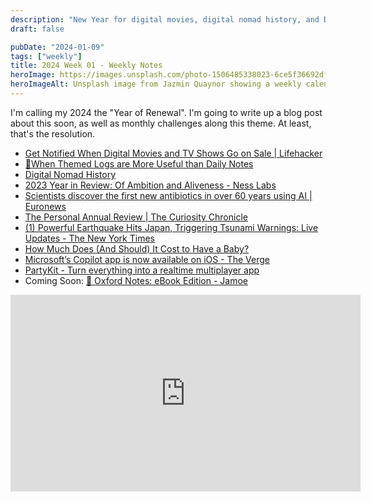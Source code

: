 ```yaml
---
description: "New Year for digital movies, digital nomad history, and Dunky's guide to streaming services."
draft: false

pubDate: "2024-01-09"
tags: ["weekly"]
title: 2024 Week 01 - Weekly Notes
heroImage: https://images.unsplash.com/photo-1506485338023-6ce5f36692df?ixlib=rb-4.0.3&ixid=M3wxMjA3fDB8MHxwaG90by1wYWdlfHx8fGVufDB8fHx8fA%3D%3D&auto=format&fit=crop&w=2370&q=80
heroImageAlt: Unsplash image from Jazmin Quaynor showing a weekly calendar
---
```


I'm calling my 2024 the "Year of Renewal". I'm going to write up a blog post about this soon, as well as monthly challenges along this theme. At least, that's the resolution.

- [Get Notified When Digital Movies and TV Shows Go on Sale | Lifehacker](https://lifehacker.com/get-notified-when-digital-movies-and-tv-shows-go-on-sal-1836044905)
- [🌲When Themed Logs are More Useful than Daily Notes](https://www.eleanorkonik.com/themed-logs-not-daily-notes/)
- [Digital Nomad History](https://www.nomadicnotes.com/digital-nomad-history/)
- [2023 Year in Review: Of Ambition and Aliveness - Ness Labs](https://nesslabs.com/annual-review-2023)
- [Scientists discover the first new antibiotics in over 60 years using AI | Euronews](https://www.euronews.com/next/2023/12/20/scientists-discover-the-first-new-antibiotics-in-over-60-years-using-ai?utm_source=tldrnewsletter)
- [The Personal Annual Review | The Curiosity Chronicle](https://www.sahilbloom.com/newsletter/the-personal-annual-review)
- [(1) Powerful Earthquake Hits Japan, Triggering Tsunami Warnings: Live Updates - The New York Times](https://www.nytimes.com/live/2024/01/01/world/japan-earthquake)
- [How Much Does (And Should) It Cost to Have a Baby?](https://www.thecut.com/2023/12/costs-of-having-kids-what-you-need.html?campaign_id=9&emc=edit_nn_20240102&instance_id=111482&nl=the-morning&regi_id=197092347&segment_id=154046&te=1&user_id=53888c42b17ce2b613ad43a8e73d64ef)
- [Microsoft’s Copilot app is now available on iOS - The Verge](https://www.theverge.com/2023/12/29/24019288/microsoft-copilot-app-available-iphone-ipad-ai)
- [PartyKit - Turn everything into a realtime multiplayer app](https://www.partykit.io/)
- Coming Soon: [📮 Oxford Notes: eBook Edition - Jamoe](https://www.jamoe.org/note-taking)

<iframe 
  class="aspect-video w-full  my-2"
  width="560"
  height="315"
  src="https://www.youtube.com/embed/yvhv7bgmz64?si=CcI0KWvOUiqTTjLx"
  title="YouTube video player"
  frameborder="0"
  allow="accelerometer; autoplay; clipboard-write; encrypted-media; gyroscope; picture-in-picture; web-share"
  allowfullscreen></iframe>